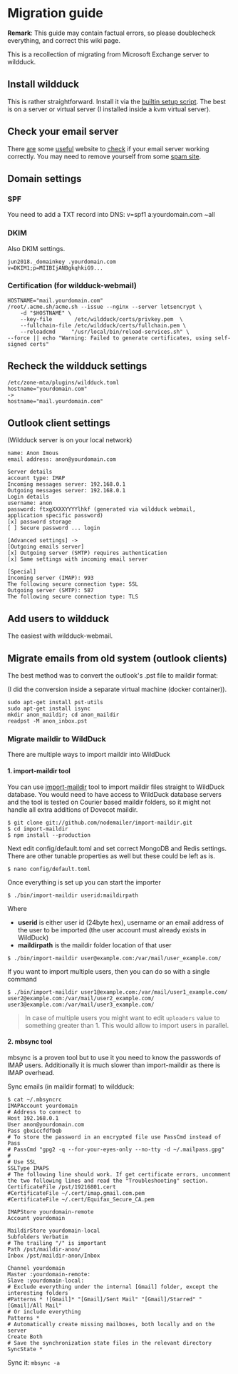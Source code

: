 # Migration guide

**Remark**: This guide may contain factual errors, so please doublecheck everything, and correct this wiki page.

This is a recollection of migrating from Microsoft Exchange server to wildduck.

## Install wildduck

This is rather straightforward. Install it via the [builtin setup script][0].
The best is on a server or virtual server (I installed inside a kvm virtual server).

## Check your email server

There [are][1] some [useful][2] website to [check][3] if your email server working correctly.
You may need to remove yourself from some [spam site][4].

## Domain settings

### SPF

You need to add a TXT record into DNS:
v=spf1 a:yourdomain.com ~all

### DKIM

Also DKIM settings.

```
jun2018._domainkey .yourdomain.com
v=DKIM1;p=MIIBIjANBgkqhkiG9...
```

### Certification (for wildduck-webmail)

```
HOSTNAME="mail.yourdomain.com"
/root/.acme.sh/acme.sh --issue --nginx --server letsencrypt \
    -d "$HOSTNAME" \
    --key-file       /etc/wildduck/certs/privkey.pem  \
    --fullchain-file /etc/wildduck/certs/fullchain.pem \
    --reloadcmd     "/usr/local/bin/reload-services.sh" \
--force || echo "Warning: Failed to generate certificates, using self-signed certs"
```

## Recheck the wildduck settings

```
/etc/zone-mta/plugins/wildduck.toml
hostname="yourdomain.com"
->
hostname="mail.yourdomain.com"
```

## Outlook client settings

(Wildduck server is on your local network)

```
name: Anon Imous
email address: anon@yourdomain.com

Server details
account type: IMAP
Incoming messages server: 192.168.0.1
Outgoing messages server: 192.168.0.1
Login details
username: anon
password: ftxgXXXXYYYYlhkf (generated via wildduck webmail, application specific password)
[x] password storage
[ ] Secure password ... login

[Advanced settings] ->
[Outgoing emails server]
[x] Outgoing server (SMTP) requires authentication
[x] Same settings with incoming email server

[Special]
Incoming server (IMAP): 993
The following secure connection type: SSL
Outgoing server (SMTP): 587
The following secure connection type: TLS
```

## Add users to wildduck

The easiest with wildduck-webmail.

## Migrate emails from old system (outlook clients)

The best method was to convert the outlook's .pst file to maildir format:

(I did the conversion inside a separate virtual machine (docker container)).

```
sudo apt-get install pst-utils
sudo apt-get install isync
mkdir anon_maildir; cd anon_maildir
readpst -M anon_inbox.pst
```

### Migrate maildir to WildDuck

There are multiple ways to import maildir into WildDuck

#### 1. import-maildir tool

You can use [import-maildir](https://github.com/nodemailer/import-maildir) tool to import maildir files straight to WildDuck database. You would need to have access to WildDuck database servers and the tool is tested on Courier based maildir folders, so it might not handle all extra additions of Dovecot maildir.

```
$ git clone git://github.com/nodemailer/import-maildir.git
$ cd import-maildir
$ npm install --production
```

Next edit config/default.toml and set correct MongoDB and Redis settings. There are other tunable properties as well but these could be left as is.

```
$ nano config/default.toml
```

Once everything is set up you can start the importer

```
$ ./bin/import-maildir userid:maildirpath
```

Where

-   **userid** is either user id (24byte hex), username or an email address of the user to be imported (the user account must already exists in WildDuck)
-   **maildirpath** is the maildir folder location of that user

```
$ ./bin/import-maildir user@example.com:/var/mail/user_example.com/
```

If you want to import multiple users, then you can do so with a single command

```
$ ./bin/import-maildir user1@example.com:/var/mail/user1_example.com/ user2@example.com:/var/mail/user2_example.com/ user3@example.com:/var/mail/user3_example.com/
```

> In case of multiple users you might want to edit `uploaders` value to something greater than 1. This would allow to import users in parallel.

#### 2. mbsync tool

mbsync is a proven tool but to use it you need to know the passwords of IMAP users. Additionally it is much slower than import-maildir as there is IMAP overhead.

Sync emails (in maildir format) to wildduck:

```
$ cat ~/.mbsyncrc
IMAPAccount yourdomain
# Address to connect to
Host 192.168.0.1
User anon@yourdomain.com
Pass gbxiccfdfbqb
# To store the password in an encrypted file use PassCmd instead of Pass
# PassCmd "gpg2 -q --for-your-eyes-only --no-tty -d ~/.mailpass.gpg"
#
# Use SSL
SSLType IMAPS
# The following line should work. If get certificate errors, uncomment the two following lines and read the "Troubleshooting" section.
CertificateFile /pst/19216801.cert
#CertificateFile ~/.cert/imap.gmail.com.pem
#CertificateFile ~/.cert/Equifax_Secure_CA.pem

IMAPStore yourdomain-remote
Account yourdomain

MaildirStore yourdomain-local
Subfolders Verbatim
# The trailing "/" is important
Path /pst/maildir-anon/
Inbox /pst/maildir-anon/Inbox

Channel yourdomain
Master :yourdomain-remote:
Slave :yourdomain-local:
# Exclude everything under the internal [Gmail] folder, except the interesting folders
#Patterns * ![Gmail]* "[Gmail]/Sent Mail" "[Gmail]/Starred" "[Gmail]/All Mail"
# Or include everything
Patterns *
# Automatically create missing mailboxes, both locally and on the server
Create Both
# Save the synchronization state files in the relevant directory
SyncState *

```

Sync it:
`mbsync -a`

[0]: https://github.com/zone-eu/wildduck/blob/master/setup/README.md
[1]: https://toolbox.googleapps.com/apps/checkmx/check?domain=yourserver.com&dkim_selector=
[2]: https://www.mail-tester.com/
[3]: http://www.appmaildev.com/en/dkim/
[4]: http://www.barracudacentral.org/rbl/removal-request/
